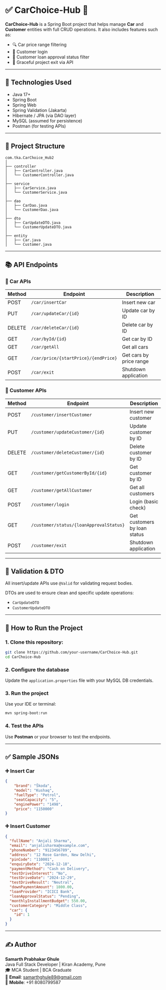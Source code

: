 # ✅ CarChoice-Hub 🚗

**CarChoice-Hub** is a Spring Boot project that helps manage **Car** and **Customer** entities with full CRUD operations. It also includes features such as:

- 🔍 Car price range filtering  
- 🔐 Customer login  
- 📝 Customer loan approval status filter  
- 🛑 Graceful project exit via API  

---

## 📌 Technologies Used

- Java 17+  
- Spring Boot  
- Spring Web  
- Spring Validation (Jakarta)  
- Hibernate / JPA (via DAO layer)  
- MySQL (assumed for persistence)  
- Postman (for testing APIs)  

---

## 🔧 Project Structure

```
com.tka.CarChoice_Hub2
│
├── controller
│   ├── CarController.java
│   └── CustomerController.java
│
├── service
│   ├── CarService.java
│   └── CustomerService.java
│
├── dao
│   ├── CarDao.java
│   └── CustomerDao.java
│
├── dto
│   ├── CarUpdateDTO.java
│   └── CustomerUpdateDTO.java
│
├── entity
│   ├── Car.java
│   └── Customer.java
```

---

## 📚 API Endpoints

### 🚗 Car APIs

| Method | Endpoint | Description |
|--------|----------|-------------|
| POST   | `/car/insertCar` | Insert new car |
| PUT    | `/car/updateCar/{id}` | Update car by ID |
| DELETE | `/car/deleteCar/{id}` | Delete car by ID |
| GET    | `/car/byId/{id}` | Get car by ID |
| GET    | `/car/getAll` | Get all cars |
| GET    | `/car/price/{startPrice}/{endPrice}` | Get cars by price range |
| POST   | `/car/exit` | Shutdown application |

### 👤 Customer APIs

| Method | Endpoint | Description |
|--------|----------|-------------|
| POST   | `/customer/insertCustomer` | Insert new customer |
| PUT    | `/customer/updateCustomer/{id}` | Update customer by ID |
| DELETE | `/customer/deleteCustomer/{id}` | Delete customer by ID |
| GET    | `/customer/getCustomerById/{id}` | Get customer by ID |
| GET    | `/customer/getAllCustomer` | Get all customers |
| POST   | `/customer/login` | Login (basic check) |
| GET    | `/customer/status/{loanApprovalStatus}` | Get customers by loan status |
| POST   | `/customer/exit` | Shutdown application |

---

## 🔐 Validation & DTO

All insert/update APIs use `@Valid` for validating request bodies.

DTOs are used to ensure clean and specific update operations:

- `CarUpdateDTO`  
- `CustomerUpdateDTO`

---

## 🚀 How to Run the Project

### 1. Clone this repository:

```bash
git clone https://github.com/your-username/CarChoice-Hub.git
cd CarChoice-Hub
```

### 2. Configure the database

Update the `application.properties` file with your MySQL DB credentials.

### 3. Run the project

Use your IDE or terminal:

```bash
mvn spring-boot:run
```

### 4. Test the APIs

Use **Postman** or your browser to test the endpoints.

---

## ✅ Sample JSONs

### ➕ Insert Car

```json
{
    "brand": "Škoda",
    "model": "Kushaq",
    "fuelType": "Petrol",
    "seatCapacity": "5",
    "enginePower": "1498",
    "price": "1150000"
}
```

### ➕ Insert Customer

```json
{
  "fullName": "Anjali Sharma",
  "email": "anjalisharma@example.com",
  "phoneNumber": "9123456789",
  "address": "12 Rose Garden, New Delhi",
  "pinCode": "110001",
  "enquiryDate": "2024-12-18",
  "paymentMethod": "Cash on Delivery",
  "testDriveInterest": "No",
  "testDriveDate": "2024-12-29",
  "testDriveResult": "Neutral",
  "downPaymentAmount": 1800.00,
  "loanProvider": "ICICI Bank",
  "loanApprovalStatus": "Pending",
  "monthlyInstallmentBudget": 550.00,
  "customerCategory": "Middle Class",
  "car": {
    "id": 1
  }
}
```


---

## ✍️ Author

**Samarth Prabhakar Ghule**  
Java Full Stack Developer | Kiran Academy, Pune  
🎓 MCA Student | BCA Graduate  
📧 **Email**: [samarthghule89@gmail.com](mailto:samarthghule89@gmail.com)  
📱 **Mobile**: +91 8080799587
